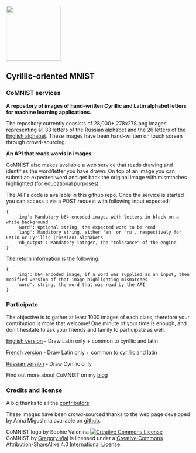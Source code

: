 <img src="misc/logo.png" height="150">

## Cyrillic-oriented MNIST

### CoMNIST services
<b>A repository of images of hand-written Cyrillic and Latin alphabet letters for machine learning applications.</b>

The repository currently consists of 28,000+ 278x278 png images representing all 33 letters of the [Russian alphabet](images/Cyrillic.zip) and the 26 letters of the [English alphabet](images/Latin.zip).
These images have been hand-written on touch screen through crowd-sourcing.

<b> An API that reads words in images</b>

CoMNIST also makes available a web service that reads drawing and identifies the word/letter you have drawn.
On top of an image you can submit an expected word and get back the original image with mismtaches highlighted (for educational purposes)

The API's code is available in this github repo.
Once the service is started you can access it via a POST request with following input expected:
```
{
    'img': Mandatory b64 encoded image, with letters in black on a white background
    'word': Optional string, the expected word to be read
    'lang': Mandatory string, either 'en' or 'ru', respectively for Latin or Cyrillic (russian) alphabets
    'nb_output': Mandatory integer, the "tolerance" of the engine
}
```

The return information is the following:
```
{
    'img': b64 encoded image, if a word was supplied as an input, then modified version of that image highlighting mismatches
    'word': string, the word that was read by the API
}
```

### Participate
The objective is to gather at least 1000 images of each class, therefore your contribution is more that welcome! One minute of your time is enough, and don't hesitate to ask your friends and family to participate as well.

[English version](http://comnist.gregvi.al) - Draw Latin only + common to cyrillic and latin

[French version](http://comnist.gregvi.al/?fr) - Draw Latin only + common to cyrillic and latin

[Russian version](http://comnist.gregvi.al/?ru) - Draw Cyrillic only

Find out more about CoMNIST on my [blog](http://ds.gregvi.al/2017/02/28/CoMNIST/)

### Credits and license

A big thanks to all the [contributors](misc/contributors.md)!

These images have been crowd-sourced thanks to the web page developed by Anna Migushina available on [github](https://github.com/migusta/coMNIST).

CoMNIST logo by Sophie Valenina
<a rel="license" href="http://creativecommons.org/licenses/by-sa/4.0/"><img alt="Creative Commons License" style="border-width:0" src="https://i.creativecommons.org/l/by-sa/4.0/88x31.png" /></a><br /><span xmlns:dct="http://purl.org/dc/terms/" property="dct:title">CoMNIST</span> by <a xmlns:cc="http://creativecommons.org/ns#" href="https://github.com/GregVial/CoMNIST" property="cc:attributionName" rel="cc:attributionURL">Gregory Vial</a> is licensed under a <a rel="license" href="http://creativecommons.org/licenses/by-sa/4.0/">Creative Commons Attribution-ShareAlike 4.0 International License</a>.
